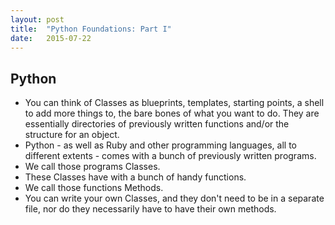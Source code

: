 ```yaml
---
layout: post
title:  "Python Foundations: Part I"
date:   2015-07-22
---
```


## Python

* You can think of Classes as blueprints, templates, starting points, a shell to add more things to, the bare bones of what you want to do. They are essentially directories of previously written functions and/or the structure for an object.
* Python - as well as Ruby and other programming languages, all to different extents - comes with a bunch of previously written programs.
* We call those programs Classes.
* These Classes have with a bunch of handy functions.
* We call those functions Methods.
* You can write your own Classes, and they don't need to be in a separate file, nor do they necessarily have to have their own methods.
